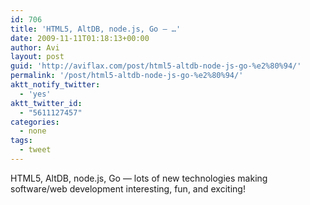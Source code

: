 ```yaml
---
id: 706
title: 'HTML5, AltDB, node.js, Go — …'
date: 2009-11-11T01:18:13+00:00
author: Avi
layout: post
guid: 'http://aviflax.com/post/html5-altdb-node-js-go-%e2%80%94/'
permalink: '/post/html5-altdb-node-js-go-%e2%80%94/'
aktt_notify_twitter:
  - 'yes'
aktt_twitter_id:
  - "5611127457"
categories:
  - none
tags:
  - tweet
---
```

HTML5, AltDB, node.js, Go — lots of new technologies making software/web development interesting, fun, and exciting!